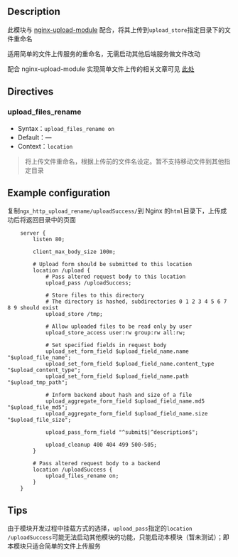 ## Description

此模块与 [nginx-upload-module](https://github.com/fdintino/nginx-upload-module) 配合，将其上传到`upload_store`指定目录下的文件重命名

适用简单的文件上传服务的重命名，无需启动其他后端服务做文件改动

配合 nginx-upload-module 实现简单文件上传的相关文章可见 [此处](https://www.xqmq.icu/posts/6159a89c.html)

## Directives

### upload_files_rename

- Syntax：`upload_files_rename on`
- Default：—
- Context：`location`

> 将上传文件重命名，根据上传前的文件名设定。暂不支持移动文件到其他指定目录

## Example configuration

复制`ngx_http_upload_rename/uploadSuccess/`到 Nginx 的`html`目录下，上传成功后将返回目录中的页面

```nginx
    server {
        listen 80;

        client_max_body_size 100m;
        
        # Upload form should be submitted to this location
        location /upload {
            # Pass altered request body to this location
            upload_pass /uploadSuccess;

            # Store files to this directory
            # The directory is hashed, subdirectories 0 1 2 3 4 5 6 7 8 9 should exist
            upload_store /tmp;

            # Allow uploaded files to be read only by user
            upload_store_access user:rw group:rw all:rw;

            # Set specified fields in request body
            upload_set_form_field $upload_field_name.name "$upload_file_name";
            upload_set_form_field $upload_field_name.content_type "$upload_content_type";
            upload_set_form_field $upload_field_name.path "$upload_tmp_path";

            # Inform backend about hash and size of a file
            upload_aggregate_form_field $upload_field_name.md5 "$upload_file_md5";
            upload_aggregate_form_field $upload_field_name.size "$upload_file_size";

            upload_pass_form_field "^submit$|^description$";

            upload_cleanup 400 404 499 500-505;
        }

        # Pass altered request body to a backend
        location /uploadSuccess {
            upload_files_rename on;
        }
    }
```

## Tips

由于模块开发过程中挂载方式的选择，`upload_pass`指定的`location /uploadSuccess`可能无法启动其他模块的功能，只能启动本模块（暂未测试）；即本模块只适合简单的文件上传服务

